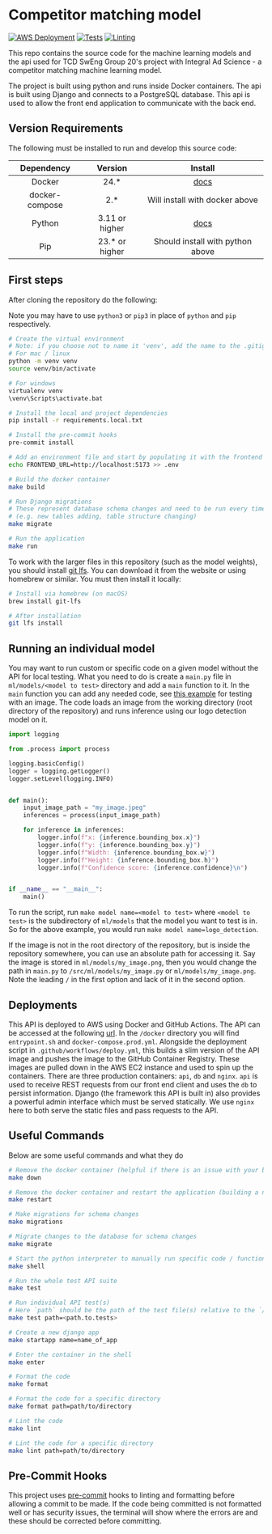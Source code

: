# Competitor matching model

[![AWS Deployment](https://github.com/ias-tcd/competitor-matching-model/actions/workflows/deploy.yml/badge.svg)](https://github.com/ias-tcd/competitor-matching-model/actions/workflows/deploy.yml)
[![Tests](https://github.com/ias-tcd/competitor-matching-model/actions/workflows/build-and-test.yml/badge.svg)](https://github.com/ias-tcd/competitor-matching-model/actions/workflows/build-and-test.yml)
[![Linting](https://github.com/ias-tcd/competitor-matching-model/actions/workflows/lint-and-format.yml/badge.svg)](https://github.com/ias-tcd/competitor-matching-model/actions/workflows/lint-and-format.yml)

This repo contains the source code for the machine learning models and the api used for TCD SwEng Group 20's project with Integral
Ad Science - a competitor matching machine learning model.

The project is built using python and runs inside Docker containers.
The api is built using Django and connects to a PostgreSQL database. This api is used to allow the front end application to communicate with the back end.

## Version Requirements

The following must be installed to run and develop this source code:

|   Dependency   |     Version     |                   Install                   |
| :------------: | :-------------: | :-----------------------------------------: |
|     Docker     |      24.\*      | [docs](https://docs.docker.com/get-docker/) |
| docker-compose |      2.\*       |       Will install with docker above        |
|     Python     | 3.11 or higher  |  [docs](https://www.python.org/downloads/)  |
|      Pip       | 23.\* or higher |      Should install with python above       |

## First steps

After cloning the repository do the following:

Note you may have to use `python3` or `pip3` in place of `python` and `pip` respectively.

```bash
# Create the virtual environment
# Note: if you choose not to name it 'venv', add the name to the .gitignore file before committing anything
# For mac / linux
python -m venv venv
source venv/bin/activate

# For windows
virtualenv venv
\venv\Scripts\activate.bat

# Install the local and project dependencies
pip install -r requirements.local.txt

# Install the pre-commit hooks
pre-commit install

# Add an environment file and start by populating it with the frontend url
echo FRONTEND_URL=http://localhost:5173 >> .env

# Build the docker container
make build

# Run Django migrations
# These represent database schema changes and need to be run every time the database structure changes
# (e.g. new tables adding, table structure changing)
make migrate

# Run the application
make run
```

To work with the larger files in this repository (such as the model weights), you should install [git lfs](git-lfs.com).
You can download it from the website or using homebrew or similar.
You must then install it locally:

```bash
# Install via homebrew (on macOS)
brew install git-lfs

# After installation
git lfs install
```

## Running an individual model

You may want to run custom or specific code on a given model without the API for local testing.
What you need to do is create a `main.py` file in `ml/models/<model to test>` directory and add a `main` function to it.
In the `main` function you can add any needed code, see [this example](/ml/models/logo_detection/main.py) for testing with an image.
The code loads an image from the working directory (root directory of the repository) and runs inference using our logo detection model on it.

```python
import logging

from .process import process

logging.basicConfig()
logger = logging.getLogger()
logger.setLevel(logging.INFO)


def main():
    input_image_path = "my_image.jpeg"
    inferences = process(input_image_path)

    for inference in inferences:
        logger.info(f"x: {inference.bounding_box.x}")
        logger.info(f"y: {inference.bounding_box.y}")
        logger.info(f"Width: {inference.bounding_box.w}")
        logger.info(f"Height: {inference.bounding_box.h}")
        logger.info(f"Confidence score: {inference.confidence}\n")


if __name__ == "__main__":
    main()
```

To run the script, run `make model name=<model to test>` where `<model to test>` is the subdirectory of `ml/models` that the model you want to test is in.
So for the above example, you would run `make model name=logo_detection`.

If the image is not in the root directory of the repository, but is inside the repository somewhere, you can use an absolute path for accessing it.
Say the image is stored in `ml/models/my_image.png`, then you would change the path in `main.py` to `/src/ml/models/my_image.py` or `ml/models/my_image.png`.
Note the leading `/` in the first option and lack of it in the second option.

## Deployments

This API is deployed to AWS using Docker and GitHub Actions. The API can be accessed at the following [url](http://3.254.180.26).
In the `/docker` directory you will find `entrypoint.sh` and `docker-compose.prod.yml`. Alongside the deployment script in `.github/workflows/deploy.yml`, this builds a slim version of the API image and pushes the image to the GitHub Container Registry. These images are pulled down in the AWS EC2 instance and used to spin up the containers.
There are three production containers: `api`, `db` and `nginx`. `api` is used to receive REST requests from our front end client and uses the `db` to persist information. Django (the framework this API is built in) also provides a powerful admin interface which must be served statically. We use `nginx` here to both serve the static files and pass requests to the API.

## Useful Commands

Below are some useful commands and what they do

```bash
# Remove the docker container (helpful if there is an issue with your build such as caching old dependencies)
make down

# Remove the docker container and restart the application (building a new container)
make restart

# Make migrations for schema changes
make migrations

# Migrate changes to the database for schema changes
make migrate

# Start the python interpreter to manually run specific code / functions
make shell

# Run the whole test API suite
make test

# Run individual API test(s)
# Here `path` should be the path of the test file(s) relative to the `/api/tests/` directory, and should be separated by `.` not `/`
make test path=<path.to.tests>

# Create a new django app
make startapp name=name_of_app

# Enter the container in the shell
make enter

# Format the code
make format

# Format the code for a specific directory
make format path=path/to/directory

# Lint the code
make lint

# Lint the code for a specific directory
make lint path=path/to/directory
```

## Pre-Commit Hooks

This project uses [pre-commit](https://pre-commit.com/) hooks to linting and formatting before allowing a commit to be
made. If the code being committed is not formatted well or has security issues, the terminal will show where the errors
are and these should be corrected before committing.
